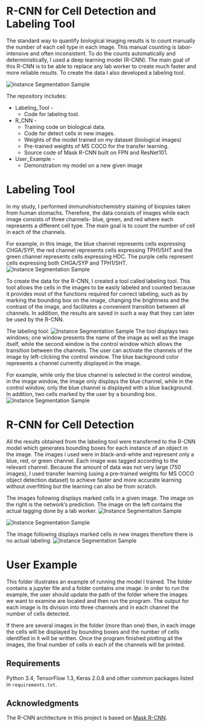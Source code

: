 # R-CNN for Cell Detection and Labeling Tool

The standard way to quantify biological imaging results is to count manually the number of each cell type in each image.
This manual counting is labor-intensive and often inconsistent. To do the counts automatically and deterministically, 
I used a deep learning model (R-CNN). The main goal of this R-CNN is to be able to replace any lab worker to 
create much faster and more reliable results. To create the data I also developed a labeling tool.

![Instance Segmentation Sample](assets/general_cell_detetion.JPG)

The repository includes:
* Labeling_Tool - 
    * Code for labeling tool.
* R_CNN - 
    * Training code on biological data.
    * Code for detect cells in new images.
    * Weights of the model trained on my dataset (biological images)
    * Pre-trained weights of MS COCO for the transfer learning.
    * Source code of Mask R-CNN built on FPN and ResNet101.
* User_Example -
    * Demonstration my model on a new given image

# Labeling Tool
In my study, I performed immunohistochemistry staining of biopsies taken from human stomachs. Therefore, the data 
consists of images while each image consists of three channels- blue, green, and red where each represents a different 
cell type. The main goal is to count the number of cell in each of the channels.

For example, in this image, the blue channel represents cells expressing CHGA/SYP, the red channel represents cells 
expressing TPH1/5HT and the green channel represents cells expressing HDC. The purple cells represent cells expressing
both CHGA/SYP and TPH1/5HT.
![Instance Segmentation Sample](assets/all_three_channels.JPG)

To create the data for the R-CNN, I created a tool called labeling tool. This tool allows the cells in the images to be 
easily labeled and counted because it provides most of the functions required for correct labeling, such as by marking the 
bounding box on the image, changing the brightness and the contrast of the image, and facilitates a convenient 
transition between all channels. In addition, the results are saved in such a way that they can later be used by the 
R-CNN.

The labeling tool:
![Instance Segmentation Sample](assets/labeling_tool.JPG)
The tool displays two windows; one window presents the name of the image as well as the image itself, while the second 
window is the control window which allows the transition between the channels. The user can activate the channels of 
the image by left-clicking the control window. The blue background color represents a channel currently displayed in 
the image.

For example, while only the blue channel is selected in the control window, in the image window, the image only 
displays the blue channel, while in the control window, only the blue channel is displayed with a blue background.
In addition, two cells marked by the user by a bounding box.
![Instance Segmentation Sample](assets/labeling_tool_blue.JPG)


# R-CNN for Cell Detection
All the results obtained from the labeling tool were transferred to the R-CNN model which generates bounding boxes for 
each instance of an object in the image. The images i used were in black-and-white and represent only a blue, red, or 
green channel. Each image was tagged according to the relevant channel.
Because the amount of data was not very large (750 images), I used transfer learning (using a pre-trained weights for 
MS COCO object detection dataset) to achieve faster and more accurate learning without overfitting but the 
learning can also be from scratch.

The images following displays marked cells in a given image. The image on the right is the network’s prediction. 
The image on the left contains the actual tagging done by a lab worker.
![Instance Segmentation Sample](assets/RCNN_vs_predicted_1.JPG)

![Instance Segmentation Sample](assets/RCNN_vs_predicted_2.JPG)


The image following displays marked cells in new images therefore there is no actual labeling. 
![Instance Segmentation Sample](assets/RCNN_on_new_images.JPG)

# User Example
This folder illustrates an example of running the model I trained. The folder contains a jupyter file and a folder 
contains one image. In order to run the example, the user should update the path of the folder where the images we 
want to examine are located and then run the program. The output for each image is its division into three channels 
and in each channel the number of cells detected.

If there are several images in the folder (more than one) then, in each image the cells will be displayed by bounding 
boxes and the number of cells identified in it will be written. Once the program finished plotting all the images,
the final number of cells in each of the channels will be printed.

## Requirements
Python 3.4, TensorFlow 1.3, Keras 2.0.8 and other common packages listed in `requirements.txt`.

## Acknowledgments
The R-CNN architecture in this project is based on [Mask R-CNN](https://github.com/matterport/Mask_RCNN).